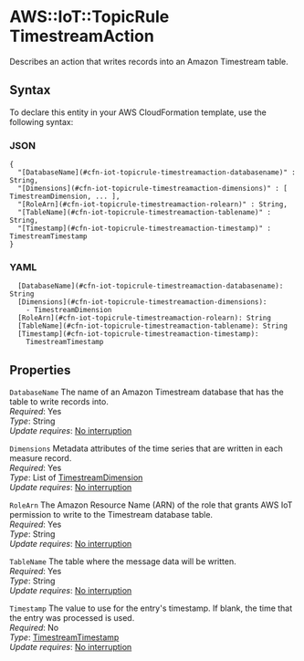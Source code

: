 # AWS::IoT::TopicRule TimestreamAction<a name="aws-properties-iot-topicrule-timestreamaction"></a>

Describes an action that writes records into an Amazon Timestream table\.

## Syntax<a name="aws-properties-iot-topicrule-timestreamaction-syntax"></a>

To declare this entity in your AWS CloudFormation template, use the following syntax:

### JSON<a name="aws-properties-iot-topicrule-timestreamaction-syntax.json"></a>

```
{
  "[DatabaseName](#cfn-iot-topicrule-timestreamaction-databasename)" : String,
  "[Dimensions](#cfn-iot-topicrule-timestreamaction-dimensions)" : [ TimestreamDimension, ... ],
  "[RoleArn](#cfn-iot-topicrule-timestreamaction-rolearn)" : String,
  "[TableName](#cfn-iot-topicrule-timestreamaction-tablename)" : String,
  "[Timestamp](#cfn-iot-topicrule-timestreamaction-timestamp)" : TimestreamTimestamp
}
```

### YAML<a name="aws-properties-iot-topicrule-timestreamaction-syntax.yaml"></a>

```
  [DatabaseName](#cfn-iot-topicrule-timestreamaction-databasename): String
  [Dimensions](#cfn-iot-topicrule-timestreamaction-dimensions):
    - TimestreamDimension
  [RoleArn](#cfn-iot-topicrule-timestreamaction-rolearn): String
  [TableName](#cfn-iot-topicrule-timestreamaction-tablename): String
  [Timestamp](#cfn-iot-topicrule-timestreamaction-timestamp):
    TimestreamTimestamp
```

## Properties<a name="aws-properties-iot-topicrule-timestreamaction-properties"></a>

`DatabaseName` <a name="cfn-iot-topicrule-timestreamaction-databasename"></a>
The name of an Amazon Timestream database that has the table to write records into\.  
_Required_: Yes  
_Type_: String  
_Update requires_: [No interruption](https://docs.aws.amazon.com/AWSCloudFormation/latest/UserGuide/using-cfn-updating-stacks-update-behaviors.html#update-no-interrupt)

`Dimensions` <a name="cfn-iot-topicrule-timestreamaction-dimensions"></a>
Metadata attributes of the time series that are written in each measure record\.  
_Required_: Yes  
_Type_: List of [TimestreamDimension](aws-properties-iot-topicrule-timestreamdimension.md)  
_Update requires_: [No interruption](https://docs.aws.amazon.com/AWSCloudFormation/latest/UserGuide/using-cfn-updating-stacks-update-behaviors.html#update-no-interrupt)

`RoleArn` <a name="cfn-iot-topicrule-timestreamaction-rolearn"></a>
The Amazon Resource Name \(ARN\) of the role that grants AWS IoT permission to write to the Timestream database table\.  
_Required_: Yes  
_Type_: String  
_Update requires_: [No interruption](https://docs.aws.amazon.com/AWSCloudFormation/latest/UserGuide/using-cfn-updating-stacks-update-behaviors.html#update-no-interrupt)

`TableName` <a name="cfn-iot-topicrule-timestreamaction-tablename"></a>
The table where the message data will be written\.  
_Required_: Yes  
_Type_: String  
_Update requires_: [No interruption](https://docs.aws.amazon.com/AWSCloudFormation/latest/UserGuide/using-cfn-updating-stacks-update-behaviors.html#update-no-interrupt)

`Timestamp` <a name="cfn-iot-topicrule-timestreamaction-timestamp"></a>
The value to use for the entry's timestamp\. If blank, the time that the entry was processed is used\.  
_Required_: No  
_Type_: [TimestreamTimestamp](aws-properties-iot-topicrule-timestreamtimestamp.md)  
_Update requires_: [No interruption](https://docs.aws.amazon.com/AWSCloudFormation/latest/UserGuide/using-cfn-updating-stacks-update-behaviors.html#update-no-interrupt)
